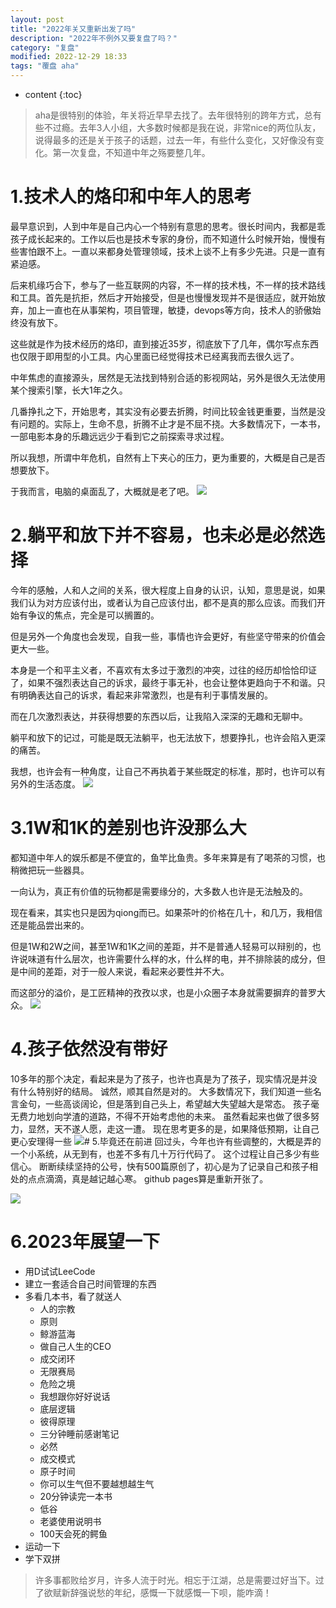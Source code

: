 ```yaml
---
layout: post
title: "2022年关又重新出发了吗"
description: "2022年不例外又要复盘了吗？"
category: "复盘"
modified: 2022-12-29 18:33
tags: "覆盘 aha"
---
```

* content
{:toc}

>aha是很特别的体验，年关将近早早去找了。去年很特别的跨年方式，总有些不过瘾。去年3人小组，大多数时候都是我在说，非常nice的两位队友，说得最多的还是关于孩子的话题，过去一年，有些什么变化，又好像没有变化。第一次复盘，不知道中年之殇要整几年。

<!-- more -->

# 1.技术人的烙印和中年人的思考
最早意识到，人到中年是自己内心一个特别有意思的思考。很长时间内，我都是乖孩子成长起来的。工作以后也是技术专家的身份，而不知道什么时候开始，慢慢有些害怕跟不上。一直以来都身处管理领域，技术上谈不上有多少先进。只是一直有紧迫感。

后来机缘巧合下，参与了一些互联网的内容，不一样的技术栈，不一样的技术路线和工具。首先是抗拒，然后才开始接受，但是也慢慢发现并不是很适应，就开始放弃，加上一直也在从事架构，项目管理，敏捷，devops等方向，技术人的骄傲始终没有放下。

这些就是作为技术经历的烙印，直到接近35岁，彻底放下了几年，偶尔写点东西也仅限于即用型的小工具。内心里面已经觉得技术已经离我而去很久远了。

中年焦虑的直接源头，居然是无法找到特别合适的影视网站，另外是很久无法使用某个搜索引擎，长大1年之久。

几番挣扎之下，开始思考，其实没有必要去折腾，时间比较金钱更重要，当然是没有问题的。实际上，生命不息，折腾不止才是不屈不挠。大多数情况下，一本书，一部电影本身的乐趣远远少于看到它之前探索寻求过程。

所以我想，所谓中年危机，自然有上下夹心的压力，更为重要的，大概是自己是否想要放下。

于我而言，电脑的桌面乱了，大概就是老了吧。
![](https://cdn.timetoeasy.com/img/2024/02/19/358865d6535ad971d5fb4c63bf63e0ec.png)
# 2.躺平和放下并不容易，也未必是必然选择
今年的感触，人和人之间的关系，很大程度上自身的认识，认知，意思是说，如果我们认为对方应该付出，或者认为自己应该付出，都不是真的那么应该。而我们开始有争议的焦点，完全是可以搁置的。

但是另外一个角度也会发现，自我一些，事情也许会更好，有些坚守带来的价值会更大一些。

本身是一个和平主义者，不喜欢有太多过于激烈的冲突，过往的经历却恰恰印证了，如果不强烈表达自己的诉求，最终于事无补，也会让整体更趋向于不和谐。只有明确表达自己的诉求，看起来非常激烈，也是有利于事情发展的。

而在几次激烈表达，并获得想要的东西以后，让我陷入深深的无趣和无聊中。

躺平和放下的记过，可能是既无法躺平，也无法放下，想要挣扎，也许会陷入更深的痛苦。

我想，也许会有一种角度，让自己不再执着于某些既定的标准，那时，也许可以有另外的生活态度。
![](https://cdn.timetoeasy.com/img/2024/02/19/1e0aaee061419880bfe7a5207129ca76.png)
# 3.1W和1K的差别也许没那么大
都知道中年人的娱乐都是不便宜的，鱼竿比鱼贵。多年来算是有了喝茶的习惯，也稍微把玩一些器具。

一向认为，真正有价值的玩物都是需要缘分的，大多数人也许是无法触及的。

现在看来，其实也只是因为qiong而已。如果茶叶的价格在几十，和几万，我相信还是能品尝出来的。

但是1W和2W之间，甚至1W和1K之间的差距，并不是普通人轻易可以辩别的，也许说味道有什么层次，也许需要什么样的水，什么样的电，并不排除装的成分，但是中间的差距，对于一般人来说，看起来必要性并不大。

而这部分的溢价，是工匠精神的孜孜以求，也是小众圈子本身就需要摒弃的普罗大众。
![](https://cdn.timetoeasy.com/img/2024/02/19/cd4cb7b020d28ed66f2f692839e21dba.png)
# 4.孩子依然没有带好
10多年的那个决定，看起来是为了孩子，也许也真是为了孩子，现实情况是并没有什么特别好的结局。
诚然，顺其自然是对的。
大多数情况下，我们知道一些名言金句，一些高谈阔论，但是落到自己头上，希望越大失望越大是常态。
孩子毫无费力地划向学渣的道路，不得不开始考虑他的未来。
虽然看起来也做了很多努力，显然，天不遂人愿，走这一遭。
现在思考更多的是，如果降低预期，让自己更心安理得一些
![](https://cdn.timetoeasy.com/img/2024/02/19/eaecda8c26da30763f8c7a9a8e67c2bd.png)# 5.毕竟还在前进
回过头，今年也许有些调整的，大概是弄的一个小系统，从无到有，也差不多有几十万行代码了。
这个过程让自己多少有些信心。
断断续续坚持的公号，快有500篇原创了，初心是为了记录自己和孩子相处的点点滴滴，真是越记越心寒。
github pages算是重新开张了。

![](https://cdn.timetoeasy.com/img/2024/02/19/361a5465bcd4765ae2d80a78036c464c.png)
# 6.2023年展望一下

* 用D试试LeeCode
* 建立一套适合自己时间管理的东西
* 多看几本书，看了就送人
    * 人的宗教
    * 原则
    * 鲸游蓝海
    * 做自己人生的CEO
    * 成交闭环
    * 无限赛局
    * 危险之境
    * 我想跟你好好说话
    * 底层逻辑
    * 彼得原理
    * 三分钟睡前感谢笔记
    * 必然
    * 成交模式
    * 原子时间
    * 你可以生气但不要越想越生气
    * 20分钟读完一本书
    * 低谷
    * 老婆使用说明书
    * 100天会死的鳄鱼
* 运动一下
* 学下双拼

>许多事都败给岁月，许多人流于时光。相忘于江湖，总是需要过好当下。过了欲赋新辞强说愁的年纪，感慨一下就感慨一下呗，能咋滴！

